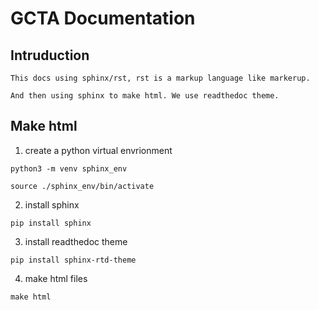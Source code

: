 # GCTA Documentation

## Intruduction
    
    This docs using sphinx/rst, rst is a markup language like markerup.

    And then using sphinx to make html. We use readthedoc theme.

## Make html

1. create a python virtual envrionment

`python3 -m venv sphinx_env`

`source ./sphinx_env/bin/activate`

2. install sphinx

`pip install sphinx`

3. install readthedoc theme

`pip install sphinx-rtd-theme`

4. make html files

`make html`


